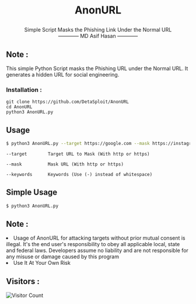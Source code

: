 <h1><p align="center">AnonURL</p></h1>

<p align="center">Simple Script Masks the Phishing Link Under the Normal URL<br/>―――― MD Asif Hasan ――――</p>

## Note :
This simple Python Script masks the Phishing URL under the Normal URL. It generates a hidden URL for social engineering.

### Installation :

``` shell script
git clone https://github.com/DetaSploit/AnonURL
cd AnonURL
python3 AnonURL.py
```
## Usage

```bash
$ python3 AnonURL.py --target https://google.com --mask https://instagram.com --keywords free-likes
```

```log
--target        Target URL to Mask (With http or https)

--mask          Mask URL (With http or https)

--keywords      Keywords (Use (-) instead of whitespace)
```

## Simple Usage

```bash
$ python3 AnonURL.py 
```

## Note :
<li>Usage of AnonURL for attacking targets without prior mutual consent is illegal. It's the end user's responsibility to obey all applicable local, state and federal laws. Developers assume no liability and are not responsible for any misuse or damage caused by this program</li>
<li>Use It At Your Own Risk</li>


## Visitors :

![Visitor Count](https://profile-counter.glitch.me/Toxic-Noob/count.svg)
